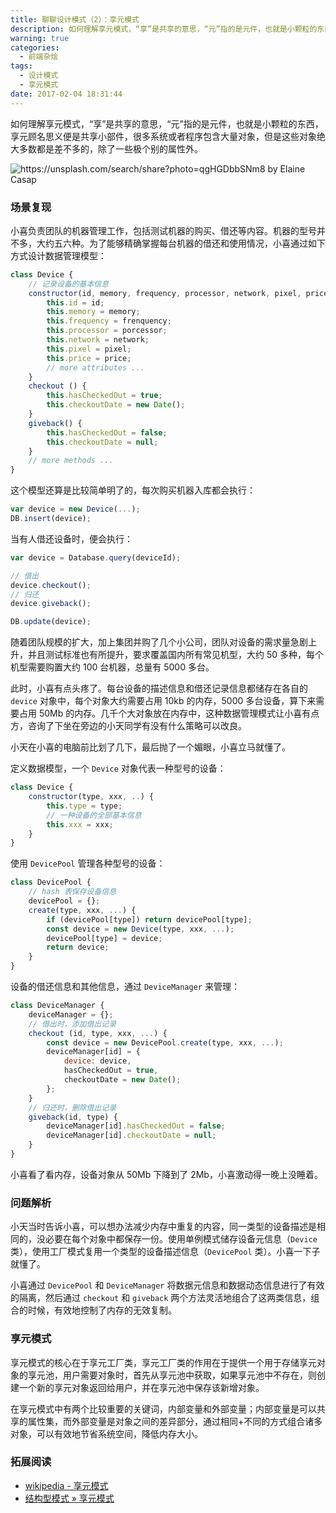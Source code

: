 ```yaml
---
title: 聊聊设计模式（2）：享元模式
description: 如何理解享元模式，“享”是共享的意思，“元”指的是元件，也就是小颗粒的东西，享元顾名思义便是共享小部件，很多系统或者程序包含大量对象，但是这些对象绝大多数都是差不多的，除了一些极个别的属性外。
warning: true
categories:
  - 前端杂烩
tags:
  - 设计模式
  - 享元模式
date: 2017-02-04 18:31:44
---
```


如何理解享元模式，“享”是共享的意思，“元”指的是元件，也就是小颗粒的东西，享元顾名思义便是共享小部件，很多系统或者程序包含大量对象，但是这些对象绝大多数都是差不多的，除了一些极个别的属性外。

![https://unsplash.com/search/share?photo=qgHGDbbSNm8 by Elaine Casap](http://ww1.sinaimg.cn/large/6c0378f8ly1fcemcdy783j20p00dwaeb)

<!--more-->

### 场景复现

小喜负责团队的机器管理工作，包括测试机器的购买、借还等内容。机器的型号并不多，大约五六种。为了能够精确掌握每台机器的借还和使用情况，小喜通过如下方式设计数据管理模型：

```js
class Device {
    // 记录设备的基本信息
    constructor(id, memory, frequency, processor, network, pixel, price, ...) {
        this.id = id;
        this.memory = memory;
        this.frequency = frenquency;
        this.processor = porcessor;
        this.network = network;
        this.pixel = pixel;
        this.price = price;
        // more attributes ...
    }
    checkout () {
        this.hasCheckedOut = true;
        this.checkoutDate = new Date();
    }
    giveback() {
        this.hasCheckedOut = false;
        this.checkoutDate = null;
    }
    // more methods ...
}
```

这个模型还算是比较简单明了的，每次购买机器入库都会执行：

```js
var device = new Device(...);
DB.insert(device);
```

当有人借还设备时，便会执行：

```js
var device = Database.query(deviceId);

// 借出
device.checkout();
// 归还
device.giveback();

DB.update(device);
```

随着团队规模的扩大，加上集团并购了几个小公司，团队对设备的需求量急剧上升，并且测试标准也有所提升，要求覆盖国内所有常见机型，大约 50 多种，每个机型需要购置大约 100 台机器，总量有 5000 多台。

此时，小喜有点头疼了。每台设备的描述信息和借还记录信息都储存在各自的 `device` 对象中，每个对象大约需要占用 10kb 的内存，5000 多台设备，算下来需要占用 50Mb 的内存。几千个大对象放在内存中，这种数据管理模式让小喜有点方，咨询了下坐在旁边的小天同学有没有什么策略可以改良。

小天在小喜的电脑前比划了几下，最后抛了一个媚眼，小喜立马就懂了。

定义数据模型，一个 `Device` 对象代表一种型号的设备：

```js
class Device {
    constructor(type, xxx, ..) {
        this.type = type;
        // 一种设备的全部基本信息
        this.xxx = xxx;
    }
}
```

使用 `DevicePool` 管理各种型号的设备：

```js
class DevicePool {
    // hash 表保存设备信息
    devicePool = {};
    create(type, xxx, ...) {
        if (devicePool[type]) return devicePool[type];
        const device = new Device(type, xxx, ...);
        devicePool[type] = device;
        return device;
    }
}
```

设备的借还信息和其他信息，通过 `DeviceManager` 来管理：

```js
class DeviceManager {
    deviceManager = {};
    // 借出时，添加借出记录
    checkout (id, type, xxx, ...) {
        const device = new DevicePool.create(type, xxx, ...);
        deviceManager[id] = {
            device: device,
            hasCheckedOut = true,
            checkoutDate = new Date();
        };
    }
    // 归还时，删除借出记录
    giveback(id, type) {
        deviceManager[id].hasCheckedOut = false;
        deviceManager[id].checkoutDate = null;
    }
}
```

小喜看了看内存，设备对象从 50Mb 下降到了 2Mb，小喜激动得一晚上没睡着。

### 问题解析

小天当时告诉小喜，可以想办法减少内存中重复的内容，同一类型的设备描述是相同的，没必要在每个对象中都保存一份。使用单例模式储存设备元信息（`Device` 类），使用工厂模式复用一个类型的设备描述信息（`DevicePool` 类）。小喜一下子就懂了。

小喜通过 `DevicePool` 和 `DeviceManager` 将数据元信息和数据动态信息进行了有效的隔离，然后通过 `checkout` 和 `giveback` 两个方法灵活地组合了这两类信息，组合的时候，有效地控制了内存的无效复制。

### 享元模式

享元模式的核心在于享元工厂类，享元工厂类的作用在于提供一个用于存储享元对象的享元池，用户需要对象时，首先从享元池中获取，如果享元池中不存在，则创建一个新的享元对象返回给用户，并在享元池中保存该新增对象。

在享元模式中有两个比较重要的关键词，内部变量和外部变量；内部变量是可以共享的属性集，而外部变量是对象之间的差异部分，通过相同+不同的方式组合诸多对象，可以有效地节省系统空间，降低内存大小。

### 拓展阅读

- [wikipedia - 享元模式](https://zh.wikipedia.org/wiki/%E4%BA%AB%E5%85%83%E6%A8%A1%E5%BC%8F)
- [结构型模式 » 享元模式](http://design-patterns.readthedocs.io/zh_CN/latest/structural_patterns/flyweight.html)
